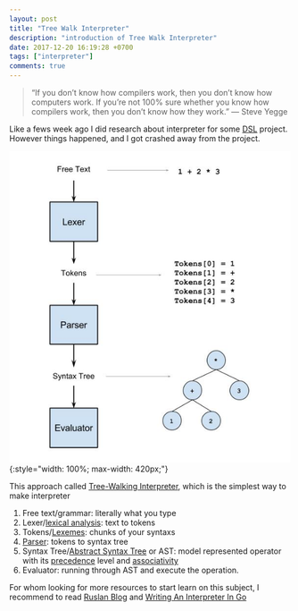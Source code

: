 ```yaml
---
layout: post
title: "Tree Walk Interpreter"
description: "introduction of Tree Walk Interpreter"
date: 2017-12-20 16:19:28 +0700
tags: ["interpreter"]
comments: true
---
```


> “If you don’t know how compilers work, then you don’t know how computers work. If you’re not 100% sure whether you know how compilers work, then you don’t know how they work.” — Steve Yegge

Like a fews week ago I did research about interpreter for some [DSL](https://en.wikipedia.org/wiki/Domain-specific_language) project. However things happened, and I got crashed away from the project.


![Tree Walk Interpreter](/assets/posts/tree-walk-interpreter.jpg){:style="width: 100%; max-width: 420px;"}

This approach called [Tree-Walking Interpreter](https://en.wikipedia.org/wiki/Interpreter_&#40;computing&#41;#Abstract_syntax_tree_interpreters), which is the simplest way to make interpreter
1. Free text/grammar: literally what you type
2. Lexer/[lexical analysis](https://en.wikipedia.org/wiki/Lexical_analysis): text to tokens
3. Tokens/[Lexemes](https://en.wikipedia.org/wiki/Lexeme): chunks of your syntaxs
4. [Parser](https://en.wikipedia.org/wiki/Parsing): tokens to syntax tree
5. Syntax Tree/[Abstract Syntax Tree](https://en.wikipedia.org/wiki/Abstract_syntax_tree) or AST: model represented operator with its [precedence](https://en.wikipedia.org/wiki/Order_of_operations) level and [associativity](https://en.wikipedia.org/wiki/Operator_associativity)
6. Evaluator: running through AST and execute the operation.

For whom looking for more resources to start learn on this subject, I recommend to read [Ruslan Blog](https://ruslanspivak.com/lsbasi-part1/) and [Writing An Interpreter In Go](https://interpreterbook.com/)
